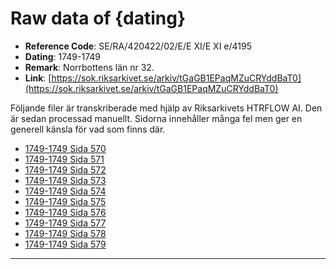 
# Raw data of {dating}

- **Reference Code**: SE/RA/420422/02/E/E XI/E XI e/4195
- **Dating**: 1749-1749
- **Remark**: Norrbottens län nr 32.
- **Link**: [https://sok.riksarkivet.se/arkiv/tGaGB1EPaqMZuCRYddBaT0](https://sok.riksarkivet.se/arkiv/tGaGB1EPaqMZuCRYddBaT0)

Följande filer är transkriberade med hjälp av Riksarkivets HTRFLOW AI. Den är sedan processad manuellt. Sidorna innehåller många fel men ger en generell känsla för vad som finns där.

- [1749-1749 Sida 570](1749-Sida-570.md)
- [1749-1749 Sida 571](1749-Sida-571.md)
- [1749-1749 Sida 572](1749-Sida-572.md)
- [1749-1749 Sida 573](1749-Sida-573.md)
- [1749-1749 Sida 574](1749-Sida-574.md)
- [1749-1749 Sida 575](1749-Sida-575.md)
- [1749-1749 Sida 576](1749-Sida-576.md)
- [1749-1749 Sida 577](1749-Sida-577.md)
- [1749-1749 Sida 578](1749-Sida-578.md)
- [1749-1749 Sida 579](1749-Sida-579.md)
---
